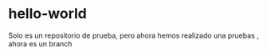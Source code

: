 # hello-world
Solo es un repositorio de prueba, pero ahora hemos realizado una pruebas , ahora es un branch
